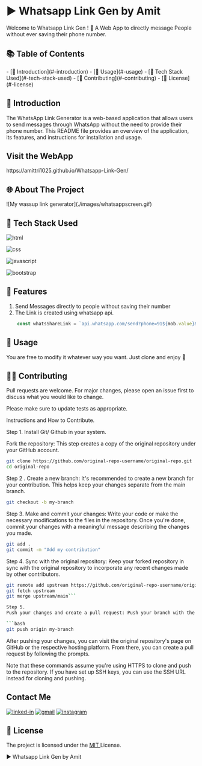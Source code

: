 <h1>▶ Whatsapp Link Gen by Amit</h1>

Welcome to Whatsapp Link Gen ! 🎉 A Web App to directly message People without ever saving their phone number.

<h2>📚 Table of Contents</h2>
- [👋 Introduction](#-introduction)
- [🚀 Usage](#-usage)
- [🧰 Tech Stack Used](#-tech-stack-used)
- [🤝 Contributing](#-contributing)
- [📝 License](#-license)


<h2>👋 Introduction</h2>

The WhatsApp Link Generator is a web-based application that allows users to send messages through WhatsApp without the need to provide their phone number. This README file provides an overview of the application, its features, and instructions for installation and usage.

<h2> Visit the WebApp</h2>
https://amittri1025.github.io/Whatsapp-Link-Gen/

<h2>🌐 About The Project</h2>
![My wassup link generator](./images/whatsappscreen.gif)

<h2>🧰 Tech Stack Used</h2>

![html](https://img.shields.io/badge/HTML5-E34F26?style=for-the-badge&logo=html5&logoColor=white)

![css](https://img.shields.io/badge/CSS3-1572B6?style=for-the-badge&logo=css3&logoColor=white)

![javascript](https://img.shields.io/badge/JavaScript-323330?style=for-the-badge&logo=javascript&logoColor=F7DF1E)

![bootstrap](https://img.shields.io/badge/Bootstrap-563D7C?style=for-the-badge&logo=bootstrap&logoColor=white)

<h2>🌟 Features </h2>

1. Send Messages directly to people without saving their number
1. The Link is created using whatsapp api.

```javascript
    const whatsShareLink = `api.whatsapp.com/send?phone=91${mob.value}&text=${linkText}&lang=en`
```

<h2>🐺 Usage</h2> 
You are free to modify it whatever way you want. Just clone and enjoy 🚀

<h2>🤝🏼 Contributing</h2> 
Pull requests are welcome. For major changes, please open an issue first to discuss what you would like to change.

Please make sure to update tests as appropriate.

Instructions and How to Contribute.

Step 1. Install Git/ Github in your system.

Fork the repository: This step creates a copy of the original repository under your GitHub account.

```bash
git clone https://github.com/original-repo-username/original-repo.git
cd original-repo
```

Step 2 . Create a new branch: It's recommended to create a new branch for your contribution. This helps keep your changes separate from the main branch.

```bash
git checkout -b my-branch
```

Step 3. Make and commit your changes: Write your code or make the necessary modifications to the files in the repository. Once you're done, commit your changes with a meaningful message describing the changes you made.

```bash
git add .
git commit -m "Add my contribution"
```


Step 4. 
Sync with the original repository: Keep your forked repository in sync with the original repository to incorporate any recent changes made by other contributors.

```bash
git remote add upstream https://github.com/original-repo-username/original-repo.git
git fetch upstream
git merge upstream/main```

Step 5. 
Push your changes and create a pull request: Push your branch with the committed changes to your forked repository. Then, create a pull request to propose your changes to the original repository.

```bash
git push origin my-branch
```


After pushing your changes, you can visit the original repository's page on GitHub or the respective hosting platform. From there, you can create a pull request by following the prompts.

Note that these commands assume you're using HTTPS to clone and push to the repository. If you have set up SSH keys, you can use the SSH URL instead for cloning and pushing.

## Contact Me
[![linked-in](https://img.shields.io/badge/Linked_In-0077B5?style=for-the-badge&logo=LinkedIn&logoColor=white)](https://www.linkedin.com/in/tripathiamit10/)
[![gmail](https://img.shields.io/badge/Gmail-D14836?style=for-the-badge&logo=Gmail&logoColor=white)](mailto:https://github.com/amittri1025)
[![instagram](https://img.shields.io/badge/Instagram-E4405F?style=for-the-badge&logo=instagram&logoColor=white)](https://www.instagram.com/amitt.zz/)

<h2>📝 License</h2>

The project is licensed under the <a href = "https://choosealicense.com/licenses/mit/" > MIT </a> License.

▶ Whatsapp Link Gen by Amit 
